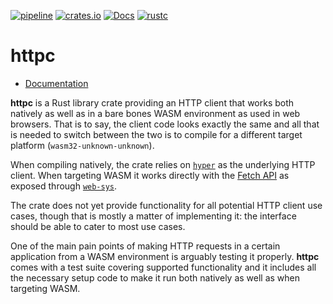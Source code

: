 [![pipeline](https://gitlab.com/d-e-s-o/httpc/badges/master/pipeline.svg)](https://gitlab.com/d-e-s-o/httpc/commits/master)
[![crates.io](https://img.shields.io/crates/v/httpc.svg)](https://crates.io/crates/httpc)
[![Docs](https://docs.rs/httpc/badge.svg)](https://docs.rs/httpc)
[![rustc](https://img.shields.io/badge/rustc-1.46+-blue.svg)](https://blog.rust-lang.org/2020/08/27/Rust-1.46.0.html)

httpc
=====

- [Documentation][docs-rs]

**httpc** is a Rust library crate providing an HTTP client that works
both natively as well as in a bare bones WASM environment as used in
web browsers. That is to say, the client code looks exactly the same and
all that is needed to switch between the two is to compile for a
different target platform (`wasm32-unknown-unknown`).

When compiling natively, the crate relies on [`hyper`][hyper] as the
underlying HTTP client. When targeting WASM it works directly with the
[Fetch API][fetch-api] as exposed through [`web-sys`][web-sys].

The crate does not yet provide functionality for all potential HTTP
client use cases, though that is mostly a matter of implementing it: the
interface should be able to cater to most use cases.

One of the main pain points of making HTTP requests in a certain
application from a WASM environment is arguably testing it properly.
**httpc** comes with a test suite covering supported functionality and
it includes all the necessary setup code to make it run both natively as
well as when targeting WASM.


[docs-rs]: https://docs.rs/crate/httpc
[hyper]: https://crates.io/crates/hyper
[fetch-api]: https://developer.mozilla.org/en-US/docs/Web/API/Fetch_API
[web-sys]: https://crates.io/crates/web-sys
